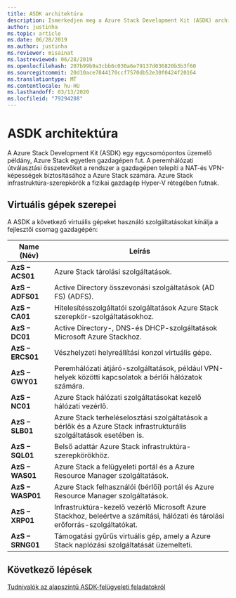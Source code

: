 ```yaml
---
title: ASDK architektúra
description: Ismerkedjen meg a Azure Stack Development Kit (ASDK) architektúrával.
author: justinha
ms.topic: article
ms.date: 06/28/2019
ms.author: justinha
ms.reviewer: misainat
ms.lastreviewed: 06/28/2019
ms.openlocfilehash: 207b99b9a3cbb6c030a6e79137d036820b3b3f60
ms.sourcegitcommit: 20d10ace7844170ccf7570db52e30f0424f20164
ms.translationtype: MT
ms.contentlocale: hu-HU
ms.lasthandoff: 03/13/2020
ms.locfileid: "79294208"
---
```

# <a name="asdk-architecture"></a>ASDK architektúra
A Azure Stack Development Kit (ASDK) egy egycsomópontos üzemelő példány, Azure Stack egyetlen gazdagépen fut. A peremhálózati útválasztási összetevőket a rendszer a gazdagépen telepíti a NAT-és VPN-képességek biztosításához a Azure Stack számára. Azure Stack infrastruktúra-szerepkörök a fizikai gazdagép Hyper-V rétegében futnak.


## <a name="virtual-machine-roles"></a>Virtuális gépek szerepei
A ASDK a következő virtuális gépeket használó szolgáltatásokat kínálja a fejlesztői csomag gazdagépén:

| Name (Név) | Leírás |
| ----- | ----- |
| **AzS – ACS01** | Azure Stack tárolási szolgáltatások.|
| **AzS – ADFS01** | Active Directory összevonási szolgáltatások (AD FS) (ADFS).  |
| **AzS – CA01** | Hitelesítésszolgáltatói szolgáltatások Azure Stack szerepkör-szolgáltatásokhoz.|
| **AzS – DC01** | Active Directory-, DNS-és DHCP-szolgáltatások Microsoft Azure Stackhoz.|
| **AzS – ERCS01** | Vészhelyzeti helyreállítási konzol virtuális gépe. |
| **AzS – GWY01** | Peremhálózati átjáró-szolgáltatások, például VPN-helyek közötti kapcsolatok a bérlői hálózatok számára.|
| **AzS – NC01** | Azure Stack hálózati szolgáltatásokat kezelő hálózati vezérlő.  |
| **AzS – SLB01** | Azure Stack terheléselosztási szolgáltatások a bérlők és a Azure Stack infrastrukturális szolgáltatások esetében is.  |
| **AzS – SQL01** | Belső adattár Azure Stack infrastruktúra-szerepkörökhöz.  |
| **AzS – WAS01** | Azure Stack a felügyeleti portál és a Azure Resource Manager szolgáltatások.|
| **AzS – WASP01**| Azure Stack felhasználói (bérlői) portál és Azure Resource Manager szolgáltatások.|
| **AzS – XRP01** | Infrastruktúra-kezelő vezérlő Microsoft Azure Stackhoz, beleértve a számítási, hálózati és tárolási erőforrás-szolgáltatókat.|
| **AzS – SRNG01** | Támogatási gyűrűs virtuális gép, amely a Azure Stack naplózási szolgáltatását üzemelteti. |

## <a name="next-steps"></a>Következő lépések
[Tudnivalók az alapszintű ASDK-felügyeleti feladatokról](asdk-admin-basics.md)
